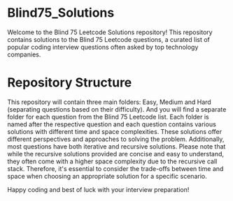 # Blind75_Solutions
Welcome to the Blind 75 Leetcode Solutions repository! This repository contains solutions to the Blind 75 Leetcode questions, a curated list of popular coding interview questions often asked by top technology companies. 
# Repository Structure
This repository will contain three main folders: Easy, Medium and Hard (separating questions based on their difficulty). And you will find a separate folder for each question from the Blind 75 Leetcode list. Each folder is named after the respective question and each question contains various solutions with different time and space complexities. These solutions offer different perspectives and approaches to solving the problem. Additionally, most questions have both iterative and recursive solutions.
Please note that while the recursive solutions provided are concise and easy to understand, they often come with a higher space complexity due to the recursive call stack. Therefore, it's essential to consider the trade-offs between time and space when choosing an appropriate solution for a specific scenario.


Happy coding and best of luck with your interview preparation!
